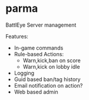 # parma
BattlEye Server management

Features:
 - In-game commands
 - Rule-based Actions:
   - Warn,kick,ban on score
   - Warn,kick on lobby idle
 - Logging
 - Guid based ban/tag history
 - Email notification on action?
 - Web based admin
